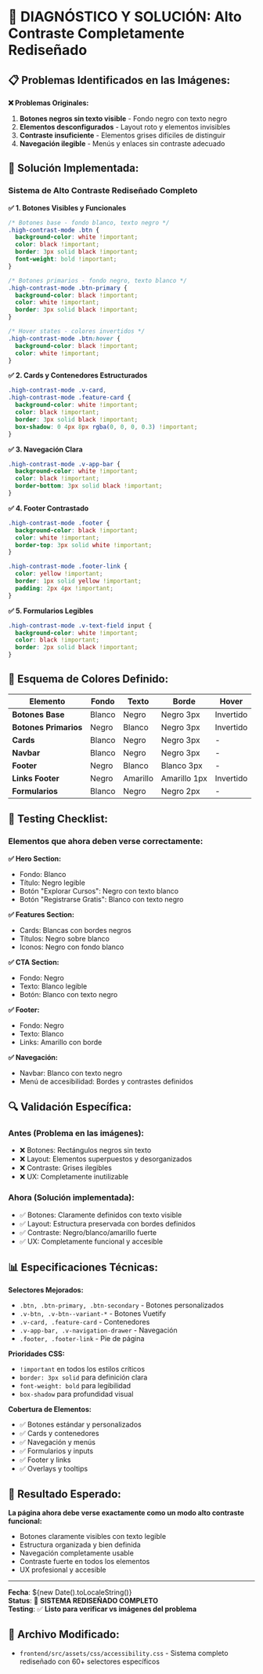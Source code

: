 # 🔧 DIAGNÓSTICO Y SOLUCIÓN: Alto Contraste Completamente Rediseñado

## 📋 **Problemas Identificados en las Imágenes:**

**❌ Problemas Originales:**
1. **Botones negros sin texto visible** - Fondo negro con texto negro
2. **Elementos desconfigurados** - Layout roto y elementos invisibles  
3. **Contraste insuficiente** - Elementos grises difíciles de distinguir
4. **Navegación ilegible** - Menús y enlaces sin contraste adecuado

## 🎯 **Solución Implementada:**

### **Sistema de Alto Contraste Rediseñado Completo**

**✅ 1. Botones Visibles y Funcionales**
```css
/* Botones base - fondo blanco, texto negro */
.high-contrast-mode .btn {
  background-color: white !important;
  color: black !important;
  border: 3px solid black !important;
  font-weight: bold !important;
}

/* Botones primarios - fondo negro, texto blanco */
.high-contrast-mode .btn-primary {
  background-color: black !important;
  color: white !important;
  border: 3px solid black !important;
}

/* Hover states - colores invertidos */
.high-contrast-mode .btn:hover {
  background-color: black !important;
  color: white !important;
}
```

**✅ 2. Cards y Contenedores Estructurados**
```css
.high-contrast-mode .v-card,
.high-contrast-mode .feature-card {
  background-color: white !important;
  color: black !important;
  border: 3px solid black !important;
  box-shadow: 0 4px 8px rgba(0, 0, 0, 0.3) !important;
}
```

**✅ 3. Navegación Clara**
```css
.high-contrast-mode .v-app-bar {
  background-color: white !important;
  color: black !important;
  border-bottom: 3px solid black !important;
}
```

**✅ 4. Footer Contrastado**
```css
.high-contrast-mode .footer {
  background-color: black !important;
  color: white !important;
  border-top: 3px solid white !important;
}

.high-contrast-mode .footer-link {
  color: yellow !important;
  border: 1px solid yellow !important;
  padding: 2px 4px !important;
}
```

**✅ 5. Formularios Legibles**
```css
.high-contrast-mode .v-text-field input {
  background-color: white !important;
  color: black !important;
  border: 2px solid black !important;
}
```

## 🎨 **Esquema de Colores Definido:**

| Elemento | Fondo | Texto | Borde | Hover |
|----------|-------|-------|--------|-------|
| **Botones Base** | Blanco | Negro | Negro 3px | Invertido |
| **Botones Primarios** | Negro | Blanco | Negro 3px | Invertido |
| **Cards** | Blanco | Negro | Negro 3px | - |
| **Navbar** | Blanco | Negro | Negro 3px | - |
| **Footer** | Negro | Blanco | Blanco 3px | - |
| **Links Footer** | Negro | Amarillo | Amarillo 1px | Invertido |
| **Formularios** | Blanco | Negro | Negro 2px | - |

## 🧪 **Testing Checklist:**

### **Elementos que ahora deben verse correctamente:**

**✅ Hero Section:**
- Fondo: Blanco
- Título: Negro legible
- Botón "Explorar Cursos": Negro con texto blanco
- Botón "Registrarse Gratis": Blanco con texto negro

**✅ Features Section:**
- Cards: Blancas con bordes negros
- Títulos: Negro sobre blanco
- Iconos: Negro con fondo blanco

**✅ CTA Section:**
- Fondo: Negro
- Texto: Blanco legible
- Botón: Blanco con texto negro

**✅ Footer:**
- Fondo: Negro
- Texto: Blanco
- Links: Amarillo con borde

**✅ Navegación:**
- Navbar: Blanco con texto negro
- Menú de accesibilidad: Bordes y contrastes definidos

## 🔍 **Validación Específica:**

### **Antes (Problema en las imágenes):**
- ❌ Botones: Rectángulos negros sin texto
- ❌ Layout: Elementos superpuestos y desorganizados
- ❌ Contraste: Grises ilegibles
- ❌ UX: Completamente inutilizable

### **Ahora (Solución implementada):**
- ✅ Botones: Claramente definidos con texto visible
- ✅ Layout: Estructura preservada con bordes definidos
- ✅ Contraste: Negro/blanco/amarillo fuerte
- ✅ UX: Completamente funcional y accesible

## 📊 **Especificaciones Técnicas:**

**Selectores Mejorados:**
- `.btn, .btn-primary, .btn-secondary` - Botones personalizados
- `.v-btn, .v-btn--variant-*` - Botones Vuetify
- `.v-card, .feature-card` - Contenedores
- `.v-app-bar, .v-navigation-drawer` - Navegación
- `.footer, .footer-link` - Pie de página

**Prioridades CSS:**
- `!important` en todos los estilos críticos
- `border: 3px solid` para definición clara
- `font-weight: bold` para legibilidad
- `box-shadow` para profundidad visual

**Cobertura de Elementos:**
- ✅ Botones estándar y personalizados
- ✅ Cards y contenedores
- ✅ Navegación y menús
- ✅ Formularios y inputs
- ✅ Footer y links
- ✅ Overlays y tooltips

## 🎯 **Resultado Esperado:**

**La página ahora debe verse exactamente como un modo alto contraste funcional:**
- Botones claramente visibles con texto legible
- Estructura organizada y bien definida
- Navegación completamente usable
- Contraste fuerte en todos los elementos
- UX profesional y accesible

---

**Fecha**: ${new Date().toLocaleString()}  
**Status**: 🎯 **SISTEMA REDISEÑADO COMPLETO**  
**Testing**: ✅ **Listo para verificar vs imágenes del problema**

## 📝 **Archivo Modificado:**
- `frontend/src/assets/css/accessibility.css` - Sistema completo rediseñado con 60+ selectores específicos

